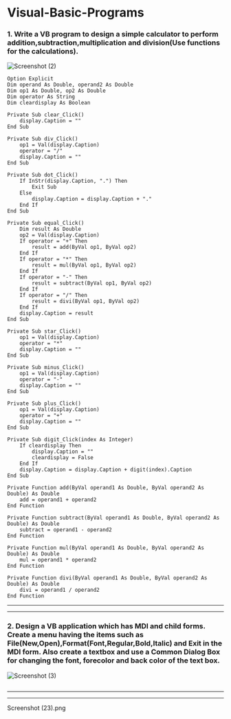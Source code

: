 # Visual-Basic-Programs


### **1. Write a VB program to design a simple calculator to perform addition,subtraction,multiplication and division(Use functions for the calculations).**
![Screenshot (2)](https://user-images.githubusercontent.com/74803670/177051678-607fe38e-59b2-4d31-ac91-5f5c04559780.png)

```
Option Explicit
Dim operand As Double, operand2 As Double
Dim op1 As Double, op2 As Double
Dim operator As String
Dim cleardisplay As Boolean

Private Sub clear_Click()
    display.Caption = ""
End Sub

Private Sub div_Click()
    op1 = Val(display.Caption)
    operator = "/"
    display.Caption = ""
End Sub

Private Sub dot_Click()
    If InStr(display.Caption, ".") Then
        Exit Sub
    Else
        display.Caption = display.Caption + "."
    End If
End Sub

Private Sub equal_Click()
    Dim result As Double
    op2 = Val(display.Caption)
    If operator = "+" Then
        result = add(ByVal op1, ByVal op2)
    End If
    If operator = "*" Then
        result = mul(ByVal op1, ByVal op2)
    End If
    If operator = "-" Then
        result = subtract(ByVal op1, ByVal op2)
    End If
    If operator = "/" Then
        result = divi(ByVal op1, ByVal op2)
    End If
    display.Caption = result
End Sub

Private Sub star_Click()
    op1 = Val(display.Caption)
    operator = "*"
    display.Caption = ""
End Sub

Private Sub minus_Click()
    op1 = Val(display.Caption)
    operator = "-"
    display.Caption = ""
End Sub

Private Sub plus_Click()
    op1 = Val(display.Caption)
    operator = "+"
    display.Caption = ""
End Sub

Private Sub digit_Click(index As Integer)
    If cleardisplay Then
        display.Caption = ""
        cleardisplay = False
    End If
    display.Caption = display.Caption + digit(index).Caption
End Sub

Private Function add(ByVal operand1 As Double, ByVal operand2 As Double) As Double
    add = operand1 + operand2
End Function

Private Function subtract(ByVal operand1 As Double, ByVal operand2 As Double) As Double
    subtract = operand1 - operand2
End Function

Private Function mul(ByVal operand1 As Double, ByVal operand2 As Double) As Double
    mul = operand1 * operand2
End Function

Private Function divi(ByVal operand1 As Double, ByVal operand2 As Double) As Double
    divi = operand1 / operand2
End Function
```
---



---
### **2. Design a VB application which has MDI and child forms. Create a menu having the items such as File(New,Open),Format(Font,Regular,Bold,Italic) and Exit in the MDI form. Also create a textbox and use a Common Dialog Box for changing the font, forecolor and back color of the text box.**
![Screenshot (3)](https://user-images.githubusercontent.com/74803670/177051946-ba4cd5a8-d301-4364-9abb-d421b691e55d.png)
```

```
---
---



Screenshot (23).png

